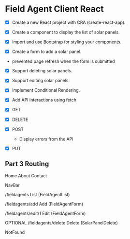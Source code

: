 

# Field Agent Client React

* [x] Create a new React project with CRA (create-react-app).

* [x] Create a component to display the list of solar panels.

* [x] Import and use Bootstrap for styling your components.

* [x] Create a form to add a solar panel.
- prevented page refresh when the form is submitted

* [x] Support deleting solar panels.

* [x] Support editing solar panels.

* [x] Implement Conditional Rendering.

* [x] Add API interactions using fetch

* [x] GET 

* [x] DELETE

* [x] POST
    * Display errors from the API
* [x] PUT 


## Part 3 Routing

Home 
About 
Contact

NavBar

/fieldagents
List (FieldAgentList)

/fieldagents/add
Add (FieldAgentForm)




/fieldagents/edit/1
Edit (FieldAgentForm)

OPTIONAL /fieldagents/delete
Delete (SolarPanelDelete)

NotFound











